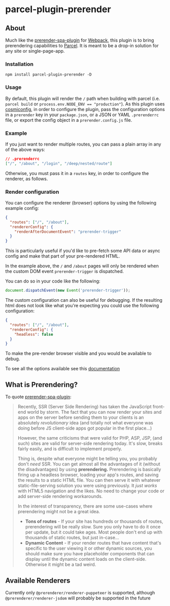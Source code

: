 # parcel-plugin-prerender

## About

Much like the [prerender-spa-plugin](https://github.com/chrisvfritz/prerender-spa-plugin/blob/master/README.md)
for [Webpack](https://github.com/webpack/webpack), this plugin is to bring prerendering capabilities to
[Parcel](https://github.com/parcel-bundler/parcel). It is meant to be a drop-in solution for any site or single-page-app.

### Installation
```
npm install parcel-plugin-prerender -D
```

### Usage
By default, this plugin will render the `/` path when building with parcel (i.e. `parcel build` or `process.env.NODE_ENV == "production"`).
As this plugin uses [cosmiconfig](https://github.com/davidtheclark/cosmiconfig),
in order to configure the plugin,
pass the configuration options in a `prerender` key in your `package.json`,
or a JSON or YAML `.prerenderrc` file, or export the config object in a `prerender.config.js` file.

### Example

If you just want to render multiple routes, you can pass a plain array in any of the above ways:
```json
// .prerenderrc
["/", "/about", "/login", "/deep/nested/route"]
```

Otherwise, you must pass it in a `routes` key, in order to configure the renderer, as follows.

### Render configuration

You can configure the renderer (browser) options by using the following example config:

```json
{
  "routes": ["/", "/about"],
  "rendererConfig": {
    "renderAfterDocumentEvent": "prerender-trigger"
  }
}
```

This is particularly useful if you'd like to pre-fetch some API data or async config
and make that part of your pre-rendered HTML.

In the example above, the `/` and `/about` pages will only be rendered when the custom DOM event `prerender-trigger` is dispatched.

You can do so in your code like the following:

```js
document.dispatchEvent(new Event('prerender-trigger'));
```

The custom configuration can also be useful for debugging. If the resulting html does not look like what you're expecting you could use the following configuration:

```json
{
  "routes": ["/", "/about"],
  "rendererConfig": {
    "headless": false
  }
}
```

To make the pre-render browser visible and you would be available to debug.

To see all the options available see this [documentation](https://github.com/Tribex/prerenderer#prerendererrenderer-puppeteer-options)

## What is Prerendering?

To quote [prerender-spa-plugin](https://github.com/chrisvfritz/prerender-spa-plugin/blob/master/README.md):

> Recently, SSR (Server Side Rendering) has taken the JavaScript front-end world by storm. The fact that you can now render your sites and apps on the server before sending them to your clients is an absolutely *revolutionary* idea (and totally not what everyone was doing before JS client-side apps got popular in the first place...)
>
> However, the same criticisms that were valid for PHP, ASP, JSP, (and such) sites are valid for server-side rendering today. It's slow, breaks fairly easily, and is difficult to implement properly.
>
> Thing is, despite what everyone might be telling you, you probably don't *need* SSR. You can get almost all the advantages of it (without the disadvantages) by using **prerendering.** Prerendering is basically firing up a headless browser, loading your app's routes, and saving the results to a static HTML file. You can then serve it with whatever static-file-serving solution you were using previously. It *just works* with HTML5 navigation and the likes. No need to change your code or add server-side rendering workarounds.
>
> In the interest of transparency, there are some use-cases where prerendering might not be a great idea.
>
> - **Tons of routes** - If your site has hundreds or thousands of routes, prerendering will be really slow. Sure you only have to do it once per update, but it could take ages. Most people don't end up with thousands of static routes, but just in-case...
> - **Dynamic Content** - If your render routes that have content that's specific to the user viewing it or other dynamic sources, you should make sure you have placeholder components that can display until the dynamic content loads on the client-side. Otherwise it might be a tad weird.

## Available Renderers

Currently only `@prerenderer/renderer-puppeteer` is supported, although `@prerenderer/renderer-jsdom` 
will probably be supported in the future
